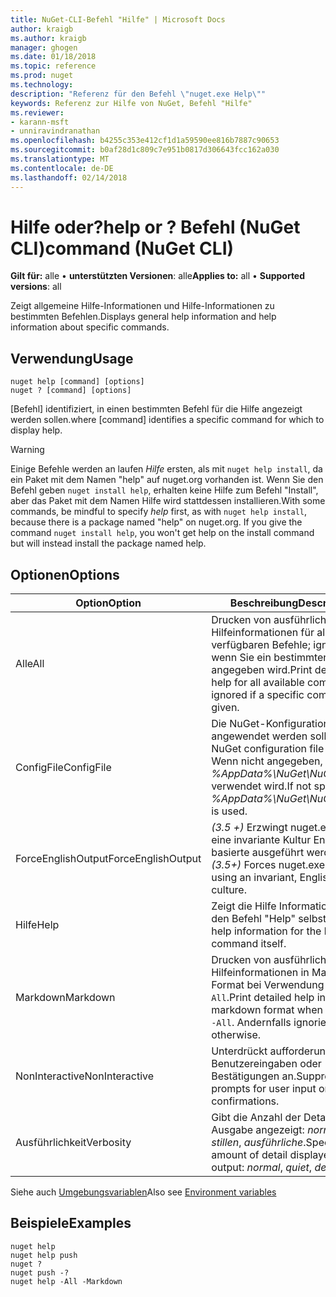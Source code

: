 ```yaml
---
title: NuGet-CLI-Befehl "Hilfe" | Microsoft Docs
author: kraigb
ms.author: kraigb
manager: ghogen
ms.date: 01/18/2018
ms.topic: reference
ms.prod: nuget
ms.technology: 
description: "Referenz für den Befehl \"nuget.exe Help\""
keywords: Referenz zur Hilfe von NuGet, Befehl "Hilfe"
ms.reviewer:
- karann-msft
- unniravindranathan
ms.openlocfilehash: b4255c353e412cf1d1a59590ee816b7887c90653
ms.sourcegitcommit: b0af28d1c809c7e951b0817d306643fcc162a030
ms.translationtype: MT
ms.contentlocale: de-DE
ms.lasthandoff: 02/14/2018
---
```

# <a name="help-or--command-nuget-cli"></a><span data-ttu-id="70da5-104">Hilfe oder?</span><span class="sxs-lookup"><span data-stu-id="70da5-104">help or ?</span></span> <span data-ttu-id="70da5-105">Befehl (NuGet CLI)</span><span class="sxs-lookup"><span data-stu-id="70da5-105">command (NuGet CLI)</span></span>

<span data-ttu-id="70da5-106">**Gilt für:** alle &bullet; **unterstützten Versionen**: alle</span><span class="sxs-lookup"><span data-stu-id="70da5-106">**Applies to:** all &bullet; **Supported versions**: all</span></span>

<span data-ttu-id="70da5-107">Zeigt allgemeine Hilfe-Informationen und Hilfe-Informationen zu bestimmten Befehlen.</span><span class="sxs-lookup"><span data-stu-id="70da5-107">Displays general help information and help information about specific commands.</span></span>

## <a name="usage"></a><span data-ttu-id="70da5-108">Verwendung</span><span class="sxs-lookup"><span data-stu-id="70da5-108">Usage</span></span>

```cli
nuget help [command] [options]
nuget ? [command] [options]
```

<span data-ttu-id="70da5-109">[Befehl] identifiziert, in einen bestimmten Befehl für die Hilfe angezeigt werden sollen.</span><span class="sxs-lookup"><span data-stu-id="70da5-109">where [command] identifies a specific command for which to display help.</span></span>

> [!Warning]
> <span data-ttu-id="70da5-110">Einige Befehle werden an laufen *Hilfe* ersten, als mit `nuget help install`, da ein Paket mit dem Namen "help" auf nuget.org vorhanden ist. Wenn Sie den Befehl geben `nuget install help`, erhalten keine Hilfe zum Befehl "Install", aber das Paket mit dem Namen Hilfe wird stattdessen installieren.</span><span class="sxs-lookup"><span data-stu-id="70da5-110">With some commands, be mindful to specify *help* first, as with `nuget help install`, because there is a package named "help" on nuget.org. If you give the command `nuget install help`, you won't get help on the install command but will instead install the package named help.</span></span>

## <a name="options"></a><span data-ttu-id="70da5-111">Optionen</span><span class="sxs-lookup"><span data-stu-id="70da5-111">Options</span></span>

| <span data-ttu-id="70da5-112">Option</span><span class="sxs-lookup"><span data-stu-id="70da5-112">Option</span></span> | <span data-ttu-id="70da5-113">Beschreibung</span><span class="sxs-lookup"><span data-stu-id="70da5-113">Description</span></span> |
| --- | --- |
| <span data-ttu-id="70da5-114">Alle</span><span class="sxs-lookup"><span data-stu-id="70da5-114">All</span></span> | <span data-ttu-id="70da5-115">Drucken von ausführlichen Hilfeinformationen für alle verfügbaren Befehle; ignoriert, wenn Sie ein bestimmten Befehl angegeben wird.</span><span class="sxs-lookup"><span data-stu-id="70da5-115">Print detailed help for all available commands; ignored if a specific command is given.</span></span> |
| <span data-ttu-id="70da5-116">ConfigFile</span><span class="sxs-lookup"><span data-stu-id="70da5-116">ConfigFile</span></span> | <span data-ttu-id="70da5-117">Die NuGet-Konfigurationsdatei angewendet werden soll.</span><span class="sxs-lookup"><span data-stu-id="70da5-117">The NuGet configuration file to apply.</span></span> <span data-ttu-id="70da5-118">Wenn nicht angegeben, *%AppData%\NuGet\NuGet.Config* verwendet wird.</span><span class="sxs-lookup"><span data-stu-id="70da5-118">If not specified, *%AppData%\NuGet\NuGet.Config* is used.</span></span> |
| <span data-ttu-id="70da5-119">ForceEnglishOutput</span><span class="sxs-lookup"><span data-stu-id="70da5-119">ForceEnglishOutput</span></span> | <span data-ttu-id="70da5-120">*(3.5 +)*  Erzwingt nuget.exe über eine invariante Kultur Englisch-basierte ausgeführt werden.</span><span class="sxs-lookup"><span data-stu-id="70da5-120">*(3.5+)* Forces nuget.exe to run using an invariant, English-based culture.</span></span> |
| <span data-ttu-id="70da5-121">Hilfe</span><span class="sxs-lookup"><span data-stu-id="70da5-121">Help</span></span> | <span data-ttu-id="70da5-122">Zeigt die Hilfe Informationen für den Befehl "Help" selbst.</span><span class="sxs-lookup"><span data-stu-id="70da5-122">Displays help information for the help command itself.</span></span> |
| <span data-ttu-id="70da5-123">Markdown</span><span class="sxs-lookup"><span data-stu-id="70da5-123">Markdown</span></span> | <span data-ttu-id="70da5-124">Drucken von ausführlichen Hilfeinformationen in Markdown-Format bei Verwendung mit `-All`.</span><span class="sxs-lookup"><span data-stu-id="70da5-124">Print detailed help in markdown format when used with `-All`.</span></span> <span data-ttu-id="70da5-125">Andernfalls ignoriert.</span><span class="sxs-lookup"><span data-stu-id="70da5-125">Ignored otherwise.</span></span> |
| <span data-ttu-id="70da5-126">NonInteractive</span><span class="sxs-lookup"><span data-stu-id="70da5-126">NonInteractive</span></span> | <span data-ttu-id="70da5-127">Unterdrückt aufforderungen für Benutzereingaben oder Bestätigungen an.</span><span class="sxs-lookup"><span data-stu-id="70da5-127">Suppresses prompts for user input or confirmations.</span></span> |
| <span data-ttu-id="70da5-128">Ausführlichkeit</span><span class="sxs-lookup"><span data-stu-id="70da5-128">Verbosity</span></span> | <span data-ttu-id="70da5-129">Gibt die Anzahl der Details in der Ausgabe angezeigt: *normalen*, *stillen*, *ausführliche*.</span><span class="sxs-lookup"><span data-stu-id="70da5-129">Specifies the amount of detail displayed in the output: *normal*, *quiet*, *detailed*.</span></span> |

<span data-ttu-id="70da5-130">Siehe auch [Umgebungsvariablen](cli-ref-environment-variables.md)</span><span class="sxs-lookup"><span data-stu-id="70da5-130">Also see [Environment variables](cli-ref-environment-variables.md)</span></span>

## <a name="examples"></a><span data-ttu-id="70da5-131">Beispiele</span><span class="sxs-lookup"><span data-stu-id="70da5-131">Examples</span></span>

```cli
nuget help
nuget help push
nuget ?
nuget push -?
nuget help -All -Markdown
```
